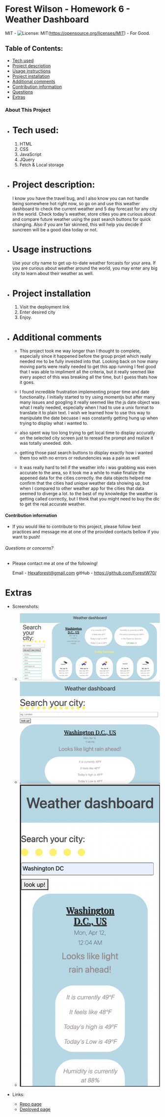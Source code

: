 # Forest Wilson - Homework 6 - Weather Dashboard
MIT - ![License: MIT](https://img.shields.io/badge/License-MIT-yellow.svg)(https://opensource.org/licenses/MIT) - For Good.
<!-- Original deployment date: April 13th, 2021 -->

## Table of Contents:
- [Tech used](#tech-used)
- [Project description](#project-description)
- [Usage instructions](#usage-instructions)
- [Project installation](#project-installation)
- [Additional comments](#additional-comments)
- [Contribution information](#contribution-information)
- [Questions](#questions-or-concerns)
- [Extras](#extras)


### About This Project

* # Tech used:
  1. HTML
  2. CSS
  3. JavaScript
  4. JQuery
  5. Fetch & Local storage

* # Project description:
  I know you have the travel bug, and I also know you can not handle being somewhere hot right now, so go on and use this weather dashboard to check the current weather and 5 day forecast for any city in the world. Check today's weather, store cities you are curious about and compare future weather using the past search buttons for quick changing. Also if you are fair skinned, this will help you decide if suncreen will be a good idea today or not.

* # Usage instructions
  Use your city name to get up-to-date weather forcasts for your area. If you are curious about weather around the world, you may enter any big city to learn about their weather as well.

* # Project installation
  1. Visit the deployment link
  2. Enter desired city 
  3. Enjoy.
     
* # Additional comments
  - This project took me way longer than I thought to complete, especially since it happened before the group projet which really needed me to be fully invested into that. Looking back on how many moving parts were really needed to get this app running I feel good that I was able to impliment all the criteria, but it really seemed like every aspect of this was breaking all the time, but I guess thats how it goes.

  - I found incredible frustration implementing proper time and date functionality. I initially started to try using momentjs but after many many issues and googling it really seemed like the js date object was what I really needed, especially when I had to use a unix format to translate it to plain text. I wish we learned how to use this way to manipulate the date becuase i was constantly getting hung up when trying to display what i wanted to.

  - also spent way too long trying to get local time to display accuratly on the selected city screen just to reread the prompt and realize it was totally uneeded. doh.

  - getting those past search buttons to display exactly how i wanted them too with no errors or redundencies was a pain as well

  - It was really hard to tell if the weather info i was grabbing was even accurate to the area, so it took me a while to make finalize the appened data for the cities correctly. the data objects helped me confirm that the cities had unique weather data showing up, but when I compared to other weather app for the cities that data seemed to diverge a lot. to the best of my knowledge the weather is getting called correctly, but I think that you might need to buy the dlc to get the real accurate weather.


#### Contribution information 

- If you would like to contribute to this project, please follow best practices and message me at one of the provided contacts bellow if you want to push!


###### Questions or concerns? 
* Please contact me at one of the following!

  Email - Hexaforest@gmail.com
  gitHub - https://github.com/ForestW70/


# Extras

* Screenshots:
  - ![App page big screen](./assets/images/appbigscreen.png)
  - ![App page small screen](./assets/images/appsmallscreen.png)
  - ![App page phone screen](./assets/images/appphonescreen.png)

* Links:
  - [Repo page](https://github.com/ForestW70/hw6weatherdashboard)
  - [Deployed page](https://forestw70.github.io/hw6weatherdashboard/)